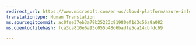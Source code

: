 ```yaml
---
redirect_url: https://www.microsoft.com/en-us/cloud-platform/azure-information-protection
translationtype: Human Translation
ms.sourcegitcommit: ac0fee37eb3a79b25223c91980ef1d3c56a9a082
ms.openlocfilehash: fca3ca810e6a95c055b48d6badfe5ca14cbfdc69

---
```



<!--HONumber=Jan17_HO1-->


